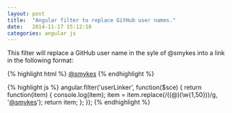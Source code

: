 ```yaml
---
layout: post
title:  "Angular filter to replace GitHub user names."
date:   2014-11-17 15:12:18
categories: angular js
---
```

This filter will replace a GitHub user name in the syle of @smykes into a link in the following format:

{% highlight html %}
<a href="https://github.com/smykes">@smykes</a>
{% endhighlight %}

{% highlight js %}
angular.filter('userLinker', function($sce) {
    return function(item) {
        console.log(item);
        item = item.replace(/((@)(\w{1,50}))/g, '<a href="https://github.com/smykes">@smykes</a>');
        return item;
    };
});
{% endhighlight %}

